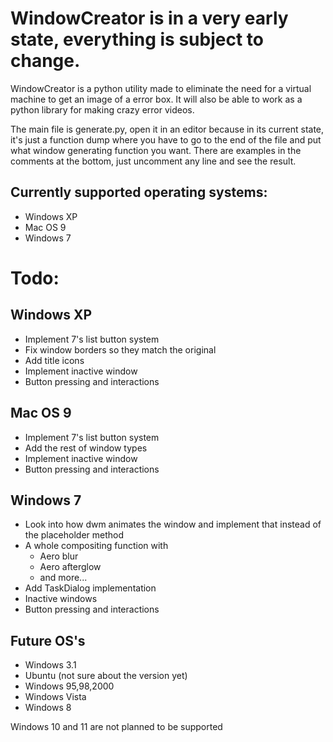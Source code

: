 # WindowCreator is in a very early state, everything is subject to change.

WindowCreator is a python utility made to eliminate the need for a virtual machine to get an image of a error box. 
It will also be able to work as a python library for making crazy error videos.



The main file is generate.py, open it in an editor because in its current state, it's just a function dump where you have to go to the end of the file and put what window generating function you want. 
There are examples in the comments at the bottom, just uncomment any line and see the result.

## Currently supported operating systems:
* Windows XP
* Mac OS 9
* Windows 7

# Todo:
## Windows XP
* Implement 7's list button system
* Fix window borders so they match the original
* Add title icons
* Implement inactive window
* Button pressing and interactions
## Mac OS 9
* Implement 7's list button system
* Add the rest of window types
* Implement inactive window
* Button pressing and interactions
## Windows 7
* Look into how dwm animates the window and implement that instead of the placeholder method
* A whole compositing function with
   * Aero blur
   * Aero afterglow
   * and more...
* Add TaskDialog implementation
* Inactive windows
* Button pressing and interactions

## Future OS's
* Windows 3.1
* Ubuntu (not sure about the version yet)
* Windows 95,98,2000
* Windows Vista
* Windows 8

Windows 10 and 11 are not planned to be supported
